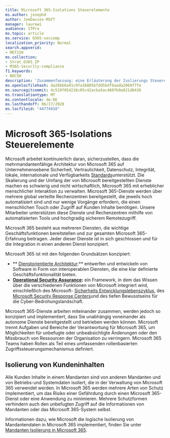 ```yaml
---
title: Microsoft 365-Isolations Steuerelemente
ms.author: josephd
author: JoeDavies-MSFT
manager: laurawi
audience: ITPro
ms.topic: article
ms.service: O365-seccomp
localization_priority: Normal
search.appverid:
- MET150
ms.collection:
- Strat_O365_IP
- M365-security-compliance
f1.keywords:
- NOCSH
description: 'Zusammenfassung: eine Erläuterung der Isolierungs Steuerelemente in Microsoft 365.'
ms.openlocfilehash: da26bb6a41c97a16865bfdd5bdf6aada2069f7fe
ms.sourcegitcommit: 4c519f054216c05c42acba5ac460fb9a821d6436
ms.translationtype: MT
ms.contentlocale: de-DE
ms.lasthandoff: 06/17/2020
ms.locfileid: "44774910"
---
```

# <a name="microsoft-365-isolation-controls"></a>Microsoft 365-Isolations Steuerelemente 

Microsoft arbeitet kontinuierlich daran, sicherzustellen, dass die mehrmandantenfähige Architektur von Microsoft 365 auf Unternehmensebene Sicherheit, Vertraulichkeit, Datenschutz, Integrität, lokale, internationale und Verfügbarkeits [Standards](https://www.microsoft.com/TrustCenter/Compliance?service=Office#Icons)unterstützt. Die Skalierung und der Umfang der von Microsoft bereitgestellten Dienste machen es schwierig und nicht wirtschaftlich, Microsoft 365 mit erheblicher menschlicher Interaktion zu verwalten. Microsoft 365-Dienste werden über mehrere global verteilte Rechenzentren bereitgestellt, die jeweils hoch automatisiert sind und nur wenige Vorgänge erfordern, die einen menschlichen Touch oder Zugriff auf Kunden Inhalte benötigen. Unsere Mitarbeiter unterstützen diese Dienste und Rechenzentren mithilfe von automatisierten Tools und hochgradig sicherem Remotezugriff. 

Microsoft 365 besteht aus mehreren Diensten, die wichtige Geschäftsfunktionen bereitstellen und zur gesamten Microsoft 365-Erfahrung beitragen. Jeder dieser Dienste ist in sich geschlossen und für die Integration in einen anderen Dienst konzipiert.

Microsoft 365 ist mit den folgenden Grundsätzen konzipiert:

 - ** [Dienstorientierte Architektur](https://docs.microsoft.com/previous-versions/aa480021(v=msdn.10)):** entwerfen und entwickeln von Software in Form von interoperablen Diensten, die eine klar definierte Geschäftsfunktionalität bieten.
 - **[Operational Security Assurance](https://www.microsoft.com/download/details.aspx?id=40872):** ein Framework, in dem das Wissen über die verschiedenen Funktionen von Microsoft integriert wird, einschließlich des Microsoft- [Sicherheits Entwicklungslebenszyklus](https://www.microsoft.com/sdl/default.aspx), des [Microsoft Security Response Centers](https://technet.microsoft.com/library/dn440717.aspx)und des tiefen Bewusstseins für die Cyber-Bedrohungslandschaft.

Microsoft 365-Dienste arbeiten miteinander zusammen, werden jedoch so konzipiert und implementiert, dass Sie unabhängig voneinander als autonome Dienste bereitgestellt und betrieben werden können. Microsoft trennt Aufgaben und Bereiche der Verantwortung für Microsoft 365, um Möglichkeiten für unbefugte oder unbeabsichtigte Änderungen oder den Missbrauch von Ressourcen der Organisation zu verringern. Microsoft 365 Teams haben Rollen als Teil eines umfassenden rollenbasierten Zugriffssteuerungsmechanismus definiert.

## <a name="customer-content-isolation"></a>Isolierung von Kundeninhalten

Alle Kunden Inhalte in einem Mandanten sind von anderen Mandanten und von Betriebs-und Systemdaten isoliert, die in der Verwaltung von Microsoft 365 verwendet werden. In Microsoft 365 werden mehrere Arten von Schutz implementiert, um das Risiko einer Gefährdung durch einen Microsoft 365-Dienst oder eine Anwendung zu minimieren. Mehrere Schutzformen verhindern auch den unbefugten Zugriff auf die Informationen von Mandanten oder das Microsoft 365-System selbst.

Informationen dazu, wie Microsoft die logische Isolierung von Mandantendaten in Microsoft 365 implementiert, finden Sie unter [Mandanten Isolierung in Microsoft 365](office-365-tenant-isolation-overview.md).
